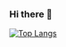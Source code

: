 ### Hi there 👋

[![Top Langs](https://github-readme-stats-git-masterrstaa-rickstaa.vercel.app/api/top-langs/?username=bjmcnabb)](https://github.com/bjmcnabb/github-readme-stats)

<!--
**bjmcnabb/bjmcnabb** is a ✨ _special_ ✨ repository because its `README.md` (this file) appears on your GitHub profile.

Here are some ideas to get you started:

- 🔭 I’m currently working on ...
- 🌱 I’m currently learning ...
- 👯 I’m looking to collaborate on ...
- 🤔 I’m looking for help with ...
- 💬 Ask me about ...
- 📫 How to reach me: ...
- 😄 Pronouns: ...
- ⚡ Fun fact: ...
-->
